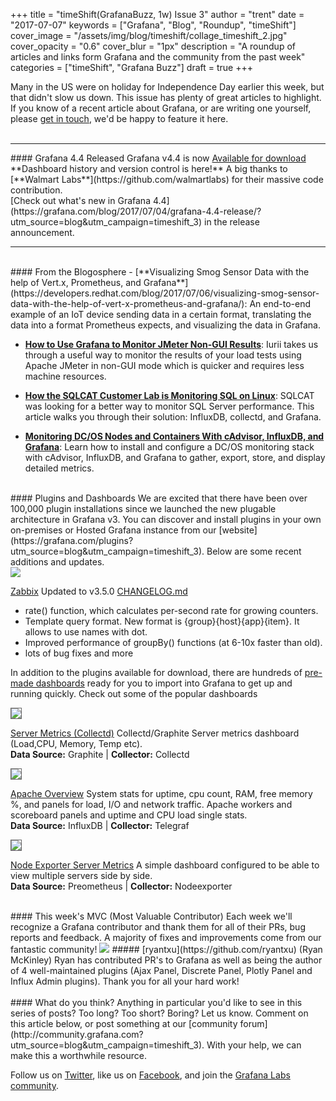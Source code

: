 +++
title = "timeShift(GrafanaBuzz, 1w) Issue 3"
author = "trent"
date = "2017-07-07"
keywords = ["Grafana", "Blog", "Roundup", "timeShift"]
cover_image = "/assets/img/blog/timeshift/collage_timeshift_2.jpg"
cover_opacity = "0.6"
cover_blur = "1px"
description = "A roundup of articles and links form Grafana and the community from the past week"
categories = ["timeShift", "Grafana Buzz"]
draft = true
+++

Many in the US were on holiday for Independence Day earlier this week, but that didn't slow us down. This issue has plenty of great articles to highlight. If you know of a recent article about Grafana, or are writing one yourself, please [get in touch](mailto:hello@grafana.com), we'd be happy to feature it here.
<br />
<br />
<hr />
#### Grafana 4.4 Released
Grafana v4.4 is now <a href="https://grafana.com/grafana/download?utm_source=blog&utm_campaign=timeshift_3" target="_blank" class="btn btn-inline btn--primary">Available for download</a>
<br/>**Dashboard history and version control is here!** A big thanks to [**Walmart Labs**](https://github.com/walmartlabs) for their massive code contribution.
<br/>[Check out what's new in Grafana 4.4](https://grafana.com/blog/2017/07/04/grafana-4.4-release/?utm_source=blog&utm_campaign=timeshift_3) in the release announcement.
<hr />

<br />
#### From the Blogosphere
- [**Visualizing Smog Sensor Data with the help of Vert.x, Prometheus, and Grafana**](https://developers.redhat.com/blog/2017/07/06/visualizing-smog-sensor-data-with-the-help-of-vert-x-prometheus-and-grafana/): An end-to-end example of an IoT device sending data in a certain format, translating the data into a format Prometheus expects, and visualizing the data in Grafana.

- [**How to Use Grafana to Monitor JMeter Non-GUI Results**](https://www.blazemeter.com/blog/how-to-use-grafana-to-monitor-jmeter-non-gui-results): Iurii takes us through a useful way to monitor the results of your load tests using Apache JMeter in non-GUI mode which is quicker and requires less machine resources.

- [**How the SQLCAT Customer Lab is Monitoring SQL on Linux**](https://blogs.msdn.microsoft.com/sqlcat/2017/07/03/how-the-sqlcat-customer-lab-is-monitoring-sql-on-linux/): SQLCAT was looking for a better way to monitor SQL Server performance. This article walks you through their solution: InfluxDB, collectd, and Grafana.

- [**Monitoring DC/OS Nodes and Containers With cAdvisor, InfluxDB, and Grafana**](https://dzone.com/articles/monitoring-dcos-nodes-and-containers-with-cadvisor): Learn how to install and configure a DC/OS monitoring stack with cAdvisor, InfluxDB, and Grafana to gather, export, store, and display detailed metrics.



<br />
#### Plugins and Dashboards
We are excited that there have been over 100,000 plugin installations since we launched the new plugable architecture in Grafana v3. You can discover and install plugins in your own on-premises or Hosted Grafana instance from our [website](https://grafana.com/plugins?utm_source=blog&utm_campaign=timeshift_3). Below are some recent additions and updates.


<div class="blog-plugin">
	<div class="row row--md-gutters blog-plugin-grid">
		<div class="col col--sm-2 blog-plugin-grid__item">
			<img src="https://grafana.com/api/plugins/alexanderzobnin-zabbix-app/versions/3.5.0/logos/large" />
		</div>
		<div class="col col--sm-10 blog-plugin-grid__item">
			<p>
				<a href="https://grafana.com/plugins/alexanderzobnin-zabbix-app?utm_source=blog&utm_campaign=timeshift_3" target="_blank">Zabbix</a> Updated to v3.5.0 <a href="https://github.com/alexanderzobnin/grafana-zabbix/blob/master/CHANGELOG.md#350---2017-07-05">CHANGELOG.md</a>
				<ul>
					<li>rate() function, which calculates per-second rate for growing counters.</li>
					<li>Template query format. New format is {group}{host}{app}{item}. It allows to use names with dot.</li>
					<li>Improved performance of groupBy() functions (at 6-10x faster than old).</li>
					<li>lots of bug fixes and more</li>
				</ul>
			</p>
		</div>
	</div>
</div>

In addition to the plugins available for download, there are hundreds of [pre-made dashboards](https://grafana.com/dashboards?utm_source=blog&utm_campaign=timeshift_3) ready for you to import into Grafana to get up and running quickly. Check out some of the popular dashboards

<div class="blog-plugin">
	<div class="row row--md-gutters blog-plugin-grid">
		<div class="col col--sm-2 blog-plugin-grid__item">
			<img style="border-radius: 0; border: 1px solid #666;" src="https://grafana.com/api/dashboards/203/logos/small?lastmod=1474749357000" />
		</div>
		<div class="col col--sm-10 blog-plugin-grid__item">
			<p>
				<a href="https://grafana.com/dashboards/203?utm_source=blog&utm_campaign=timeshift_3" target="_blank">Server Metrics (Collectd)</a> Collectd/Graphite Server metrics dashboard (Load,CPU, Memory, Temp etc). 
				<br/>
				<strong>Data Source:</strong> Graphite | <strong>Collector:</strong> Collectd
			</p>
		</div>
	</div>
</div>

<div class="blog-plugin">
	<div class="row row--md-gutters blog-plugin-grid">
		<div class="col col--sm-2 blog-plugin-grid__item">
			<img style="border-radius: 0; border: 1px solid #666;" src="https://grafana.com/api/dashboards/331/logos/small?lastmod=1471208354000" />
		</div>
		<div class="col col--sm-10 blog-plugin-grid__item">
			<p>
				<a href="https://grafana.com/dashboards/331?utm_source=blog&utm_campaign=timeshift_3" target="_blank">Apache Overview</a> System stats for uptime, cpu count, RAM, free memory %, and panels for load, I/O and network traffic. Apache workers and scoreboard panels and uptime and CPU load single stats. 
				<br/>
				<strong>Data Source:</strong> InfluxDB | <strong>Collector:</strong> Telegraf
			</p>
		</div>
	</div>
</div>

<div class="blog-plugin">
	<div class="row row--md-gutters blog-plugin-grid">
		<div class="col col--sm-2 blog-plugin-grid__item">
			<img style="border-radius: 0; border: 1px solid #666;" src="https://grafana.com/api/dashboards/405/logos/small?lastmod=1493792364000" />
		</div>
		<div class="col col--sm-10 blog-plugin-grid__item">
			<p>
				<a href="https://grafana.com/dashboards/405?utm_source=blog&utm_campaign=timeshift_3" target="_blank">Node Exporter Server Metrics</a> A simple dashboard configured to be able to view multiple servers side by side.
				<br/>
				<strong>Data Source:</strong> Preometheus | <strong>Collector:</strong> Nodeexporter
			</p>
		</div>
	</div>
</div>


<br />
#### This week's MVC (Most Valuable Contributor)
Each week we'll recognize a Grafana contributor and thank them for all of their PRs, bug reports and feedback. A majority of fixes and improvements come from our fantastic community!

<img class="mvc" src="https://avatars0.githubusercontent.com/u/705951?v=3&s=460" />
##### [ryantxu](https://github.com/ryantxu) (Ryan McKinley)
Ryan has contributed PR's to Grafana as well as being the author of 4 well-maintained plugins (Ajax Panel, Discrete Panel, Plotly Panel and Influx Admin plugins). Thank you for all your hard work!

<br />
<br />
#### What do you think?
Anything in particular you'd like to see in this series of posts? Too long? Too short? Boring? Let us know. Comment on this article below, or post something at our [community forum](http://community.grafana.com?utm_source=blog&utm_campaign=timeshift_3). With your help, we can make this a worthwhile resource.

Follow us on [Twitter](http://twitter.com/grafana), like us on [Facebook](http://facebook.com/grafana), and join the [Grafana Labs community](http://grafana.com/signup?utm_source=blog&utm_campaign=timeshift_3).